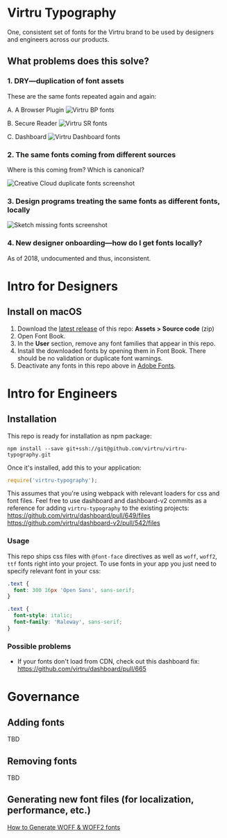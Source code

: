 # Virtru Typography

One, consistent set of fonts for the Virtru brand to be used by designers and engineers across our products.

## What problems does this solve?

### 1. DRY—duplication of font assets

These are the same fonts repeated again and again:

A. A Browser Plugin
![Virtru BP fonts](./problems/fonts-bp.png)

B. Secure Reader
![Virtru SR fonts](./problems/fonts-sr.png)

C. Dashboard
![Virtru Dashboard fonts](./problems/fonts-dashboard.png)


### 2. The same fonts coming from different sources

Where is this coming from? Which is canonical?

![Creative Cloud duplicate fonts screenshot](./problems/fonts-Creative%20Cloud.png)


### 3. Design programs treating the same fonts as different fonts, locally

![Sketch missing fonts screenshot](./problems/fonts-Sketch.png)


### 4. New designer onboarding—how do I get fonts locally?

As of 2018, undocumented and thus, inconsistent.

# Intro for Designers 

## Install on macOS

1. Download the [latest release](https://github.com/virtru/virtru-typography/releases) of this repo: **Assets > Source code** (zip)
1. Open Font Book.
1. In the **User** section, remove any font families that appear in this repo.
1. Install the downloaded fonts by opening them in Font Book. There should be no validation or duplicate font warnings.
1. Deactivate any fonts in this repo above in [Adobe Fonts](https://fonts.adobe.com/my_fonts).

# Intro for Engineers
## Installation
This repo is ready for installation as npm package:
```
npm install --save git+ssh://git@github.com/virtru/virtru-typography.git
```

Once it's installed, add this to your application: 
```js
require('virtru-typography');
```  

This assumes that you're using webpack with relevant loaders for css and font files.
Feel free to use dashboard and dashboard-v2 commits as a reference for adding `virtru-typography` to the existing projects:
https://github.com/virtru/dashboard/pull/649/files 
https://github.com/virtru/dashboard-v2/pull/542/files

### Usage
This repo ships css files with `@font-face` directives as well as `woff`, `woff2`, `ttf` fonts right into your project.
To use fonts in your app you just need to specify relevant font in your css:
```css
.text {
  font: 300 16px 'Open Sans', sans-serif;
}
``` 

```css
.text {
  font-style: italic; 
  font-family: 'Raleway', sans-serif;
}
``` 

### Possible problems
- If your fonts don't load from CDN, check out this dashboard fix: https://github.com/virtru/dashboard/pull/665 


# Governance

## Adding fonts

TBD

## Removing fonts

TBD

## Generating new font files (for localization, performance, etc.)

[How to Generate WOFF & WOFF2 fonts](https://github.com/virtru/virtru-typography/wiki/Generating-WOFF-&-WOFF2-fonts)
